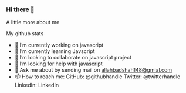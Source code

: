 ### Hi there 👋

A little more about me



My github stats



- 🔭 I’m currently working on javascript
- 🌱 I’m currently learning Javscript
- 👯 I’m looking to collaborate on javascript project
- 🤔 I’m looking for help with javascript
- 💬 Ask me about by sending mail on  allahbadshah148@gmial.com
- 📫 How to reach me:
GitHub: @githubhandle
Twitter: @twitterhandle
LinkedIn: LinkedIn

